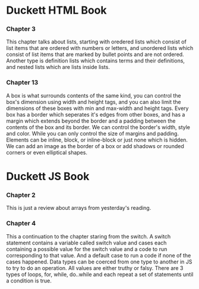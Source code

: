 # Duckett HTML Book

### Chapter 3

This chapter talks about lists, starting with oredered lists which consist of list items that are ordered with numbers or letters, and unordered lists which consist of list items that are marked by bullet points and are not ordered.
Another type is definition lists which contains terms and their definitions, and nested lists which are lists inside lists.

### Chapter 13

A box is what surrounds contents of the same kind, you can control the box's dimension using width and height tags, and you can also limit the dimensions of these boxes with min and max-width and height tags.
Every box has a border which seperates it's edges from other boxes, and has a margin which extends beyond the border and a padding between the contents of the box and its border.
We can control the border's width, style and color. While you can only control the size of margins and padding.
Elements can be inline, block, or inline-block or just none which is hidden.
We can add an image as the border of a box or add shadows or rounded corners or even elliptical shapes.

# Duckett JS Book

### Chapter 2
This is just a review about arrays from yesterday's reading.

### Chapter 4 
This a continuation to the chapter staring from the switch. 
A switch statement contains a variable called switch value and cases each containing a possible value for the switch value and a code to run corresponding to that value. And a default case to run a code if none of the cases happened.
Data types can be coerced from one type to another in JS to try to do an operation.
All values are either truthy or falsy.
There are 3 types of loops, for, while, do..while and each repeat a set of statements until a condition is true.
